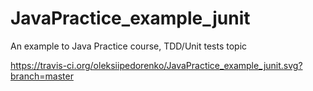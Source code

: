 # JavaPractice_example_junit
An example to Java Practice course, TDD/Unit tests topic

https://travis-ci.org/oleksiipedorenko/JavaPractice_example_junit.svg?branch=master
